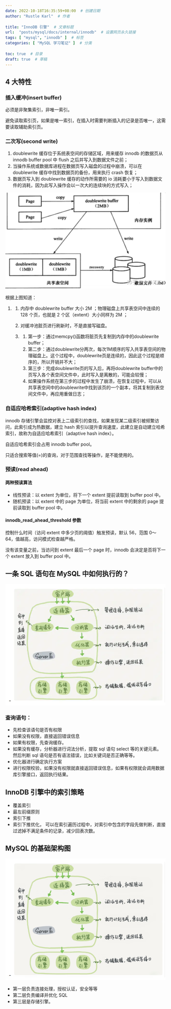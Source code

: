 ```yaml
---
date: 2022-10-18T16:35:59+08:00  # 创建日期
author: "Rustle Karl"  # 作者

title: "InnoDB 引擎"  # 文章标题
url:  "posts/mysql/docs/internal/innodb"  # 设置网页永久链接
tags: [ "mysql", "innodb" ]  # 标签
categories: [ "MySQL 学习笔记" ]  # 分类

toc: true  # 目录
draft: true  # 草稿
---
```


## 4 大特性

### 插入缓冲(insert buffer)

必须是非聚集索引，非唯一索引。

避免读取索引页，如果是唯一索引，在插入时需要判断插入的记录是否唯一，这需要读取辅助索引页。

### 二次写(second write)

1. doublewrite 缓存位于系统表空间的存储区域，用来缓存 innodb 的数据页从 innodb buffer pool 中 flush 之后并写入到数据文件之前；
2. 当操作系统或数据库进程在数据页写入磁盘的过程中崩溃，可以在 doublewrite 缓存中找到数据页的备份，用来执行 crash 恢复；
3. 数据页写入到 doublewrite 缓存的动作所需要的 io 消耗要小于写入到数据文件的消耗，因为此写入操作会以一次大的连续块的方式写入；

![img](../../assets/images/docs/internal/innodb/v2-8dc0d0503cc0075578d896ae71ed1609_r.jpg)

根据上图知道：

1. 1. 内存中 doublewrite buffer 大小 2M ；物理磁盘上共享表空间中连续的 128 个页，也就是 2 个区（extent）大小同样为 2M ；

   2. 对缓冲池脏页进行刷新时，不是直接写磁盘。

   3. 1. 第一步：通过memcpy()函数将脏页先复制到内存中的doublewrite buffer；
      2. 第二步：通过doublewrite分两次，每次1M顺序的写入共享表空间的物理磁盘上。这个过程中，doublewrite页是连续的，因此这个过程是顺序的，所以开销并不大；
      3. 第三步：完成doublewrite页的写入后，再将doublewrite buffer中的页写入各个表空间文件中，此时写入是离散的，可能会较慢；
      4. 如果操作系统在第三步的过程中发生了崩溃，在恢复过程中，可以从共享表空间中的doublewrite中找到该页的一个副本，将其复制到表空间文件中，再应用重做日志；

### 自适应哈希索引(adaptive hash index)

innodb 存储引擎会监控对表上二级索引的查找，如果发现某二级索引被频繁访问，此索引成为热数据，建立 hash 索引以提升查询速度，此建立是自动建立哈希索引，故称为自适应哈希索引（adaptive hash index）。

自适应哈希索引会占用 innodb buffer pool。

只适合搜索等值(=)的查询，对于范围查找等操作，是不能使用的。

### 预读(read ahead)

#### 两种预读算法

- 线性预读：以 extent 为单位，将下一个 extent 提前读取到 buffer pool 中。
- 随机预读：以 extent 中的 page 为单位，将当前 extent 中的剩余的 page 提前读取到 buffer pool 中。

#### innodb_read_ahead_threshold 参数

控制什么时间（访问 extent 中多少页的阈值）触发预读，默认 56，范围 0～64，值越高，访问模式检查越严格。

没有该变量之前，当访问到 extent 最后一个 page 时，innodb 会决定是否将下一个 extent 放入到 buffer pool 中。

## 一条 SQL 语句在 MySQL 中如何执行的？

![](../../assets/images/docs/internal/innodb/bdce1243099210c2.webp)

### 查询语句：

- 先检查该语句是否有权限
- 如果没有权限，直接返回错误信息
- 如果有权限，先查询缓存。
- 如果没有缓存，分析器进行词法分析，提取 sql 语句 select 等的关键元素。然后判断 sql 语句是否有语法错误，比如关键词是否正确等等。
- 优化器进行确定执行方案
- 进行权限校验，如果没有权限就直接返回错误信息，如果有权限就会调用数据库引擎接口，返回执行结果。

## InnoDB 引擎中的索引策略

- 覆盖索引
- 最左前缀原则
- 索引下推
- 索引下推优化， 可以在索引遍历过程中，对索引中包含的字段先做判断，直接过滤掉不满足条件的记录，减少回表次数。

## MySQL 的基础架构图

![](../../assets/images/docs/internal/innodb/ac7aff07a71eae76.png)

- 第一层负责连接处理，授权认证，安全等等
- 第二层负责编译并优化 SQL
- 第三层是存储引擎。

```sql

```

